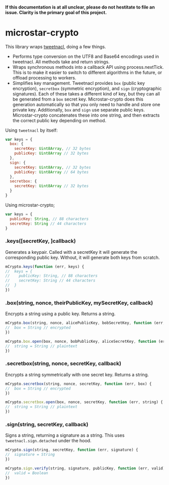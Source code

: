 #### If this documentation is at all unclear, please do not hestitate to file an issue. Clarity is the primary goal of this project.

# microstar-crypto

This library wraps [tweetnacl](https://github.com/dchest/tweetnacl-js), doing a few things.

- Performs type conversion on the UTF8 and Base64 encodings used in tweetnacl. All methods take and return strings.
- Wraps synchronous methods into a callback API using process.nextTick. This is to make it easier to switch to different algorithms in the future, or offload processing to workers.
- Simplifies key management. Tweetnacl provides `box` (public key encryption), `secretbox` (symmetric encryption), and `sign` (cryptographic signatures). Each of these takes a different kind of key, but they can all be generated from a `box` secret key. Microstar-crypto does this generation automatically so that you only need to handle and store one private key. Additionally, `box` and `sign` use separate public keys. Microstar-crypto concatenates these into one string, and then extracts the correct public key depending on method.

Using `tweetnacl` by itself:
```javascript
var keys = {
  box: {
    secretKey: Uint8Array, // 32 bytes
    publicKey: Uint8Array // 32 bytes
  },
  sign: {
    secretKey: Uint8Array, // 32 bytes
    publicKey: Uint8Array // 64 bytes
  },
  secretbox: {
    secretKey: Uint8Array // 32 bytes
  }
}
```

Using microstar-crypto;
```javascript
var keys = {
  publicKey: String, // 88 characters
  secretKey: String // 44 characters
}
```

### .keys([secretKey, ]callback)
Generates a keypair. Called with a secretKey it will generate the corresponding public key. Without, it will generate both keys from scratch.
```javascript
mCrypto.keys(function (err, keys) {
//  keys = {
//    publicKey: String, // 88 characters
//    secretKey: String // 44 characters
//  }
})
```

### .box(string, nonce, theirPublicKey, mySecretKey, callback)
Encrypts a string using a public key. Returns a string.
```javascript
mCrypto.box(string, nonce, alicePublicKey, bobSecretKey, function (err, box) {
//  box = String // encrypted
})

mCrypto.box.open(box, nonce, bobPublicKey, aliceSecretKey, function (err, string) {
//  string = String // plaintext
})
```

### .secretbox(string, nonce, secretKey, callback)
Encrypts a string symmetrically with one secret key. Returns a string.
```javascript
mCrypto.secretbox(string, nonce, secretKey, function (err, box) {
//  box = String // encrypted
})

mCrypto.secretbox.open(box, nonce, secretKey, function (err, string) {
//  string = String // plaintext
})
```

### .sign(string, secretKey, callback)
Signs a string, returning a signature as a string. This uses `tweetnacl.sign.detached` under the hood.
```javascript
mCrypto.sign(string, secretKey, function (err, signature) {
//  signature = String
})

mCrypto.sign.verify(string, signature, publicKey, function (err, valid) {
//  valid = Boolean
})
```
